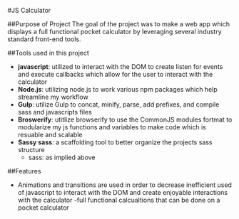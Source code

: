#JS Calculator

##Purpose of Project
The goal of the project was to make a web app which displays a full functional pocket calculator by leveraging several industry standard front-end tools.

##Tools used in this project
- **javascript**: utilized to interact with the DOM to create listen for events and execute callbacks which allow for the user to interact with the calculator
- **Node.js**: utilizing node.js to work various npm packages which help streamline my workflow
- **Gulp**: utilize Gulp to concat, minify, parse, add prefixes, and compile sass and javascripts files
- **Broswerify**: utitlize browserify to use the CommonJS modules fortmat to modularize my js functions and variables to make code which is resuable and scalable
- **Sassy sass**: a scaffolding tool to better organize the projects sass structure
	- sass: as implied above

##Features
- Animations and transitions are used in order to decrease inefficient used of javascript to interact with the DOM and create enjoyable interactions with the calculator
-full functional calcualtions that can be done on a pocket calculator